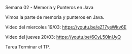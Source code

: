 Semana 02 - Memoria y Punteros en Java


Vimos la parte de memoria y punteros en Java.

Video del miercoles 19/03: https://youtu.be/eZ17yeWkv6E

Video del jueves 20/03: https://youtu.be/6CyL50InUyQ

Tarea
Terminar el TP.

